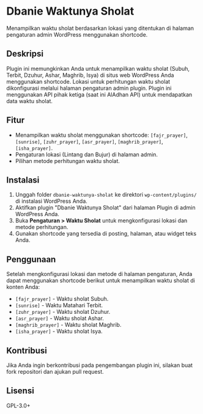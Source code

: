 # Dbanie Waktunya Sholat

Menampilkan waktu sholat berdasarkan lokasi yang ditentukan di halaman pengaturan admin WordPress menggunakan shortcode.

## Deskripsi

Plugin ini memungkinkan Anda untuk menampilkan waktu sholat (Subuh, Terbit, Dzuhur, Ashar, Maghrib, Isya) di situs web WordPress Anda menggunakan shortcode. Lokasi untuk perhitungan waktu sholat dikonfigurasi melalui halaman pengaturan admin plugin. Plugin ini menggunakan API pihak ketiga (saat ini AlAdhan API) untuk mendapatkan data waktu sholat.

## Fitur

- Menampilkan waktu sholat menggunakan shortcode: `[fajr_prayer]`, `[sunrise]`, `[zuhr_prayer]`, `[asr_prayer]`, `[maghrib_prayer]`, `[isha_prayer]`.
- Pengaturan lokasi (Lintang dan Bujur) di halaman admin.
- Pilihan metode perhitungan waktu sholat.

## Instalasi

1. Unggah folder `dbanie-waktunya-sholat` ke direktori `wp-content/plugins/` di instalasi WordPress Anda.
2. Aktifkan plugin "Dbanie Waktunya Sholat" dari halaman Plugin di admin WordPress Anda.
3. Buka **Pengaturan > Waktu Sholat** untuk mengkonfigurasi lokasi dan metode perhitungan.
4. Gunakan shortcode yang tersedia di posting, halaman, atau widget teks Anda.

## Penggunaan

Setelah mengkonfigurasi lokasi dan metode di halaman pengaturan, Anda dapat menggunakan shortcode berikut untuk menampilkan waktu sholat di konten Anda:

- `[fajr_prayer]` - Waktu sholat Subuh.
- `[sunrise]` - Waktu Matahari Terbit.
- `[zuhr_prayer]` - Waktu sholat Dzuhur.
- `[asr_prayer]` - Waktu sholat Ashar.
- `[maghrib_prayer]` - Waktu sholat Maghrib.
- `[isha_prayer]` - Waktu sholat Isya.

## Kontribusi

Jika Anda ingin berkontribusi pada pengembangan plugin ini, silakan buat fork repositori dan ajukan pull request.

## Lisensi

GPL-3.0+
